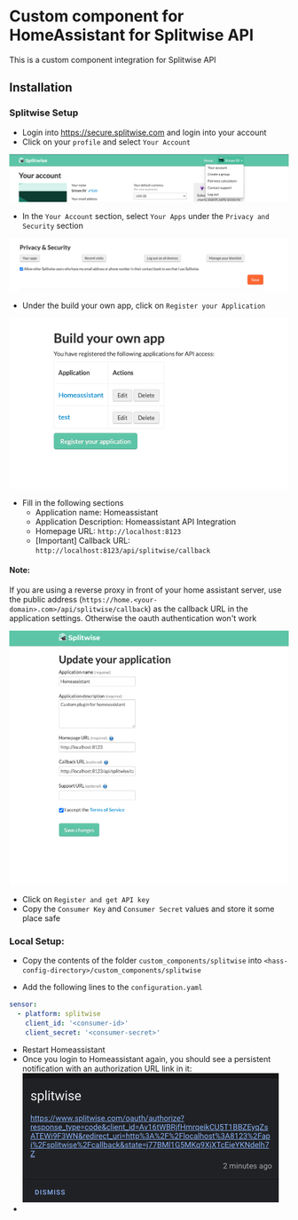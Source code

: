# Custom component for HomeAssistant for Splitwise API

This is a custom component integration for Splitwise API

## Installation

### Splitwise Setup
- Login into https://secure.splitwise.com and login into your account
- Click on your `profile` and select `Your Account` 


![Account](images/account.png)

- In the `Your Account` section, select `Your Apps` under the `Privacy and Security` section 

![Profile](images/profile.png)

- Under the build your own app, click on `Register your Application` 

![Register](images/register.png)


- Fill in the following sections
  - Application name: Homeassistant
  - Application Description: Homeassistant API Integration
  - Homepage URL: `http://localhost:8123` 
  - [Important] Callback URL: `http://localhost:8123/api/splitwise/callback` 

#### Note: 

If you are using a reverse proxy in front of your home assistant server, use the public address (`https://home.<your-domain>.com>/api/splitwise/callback`) as the callback URL in the application settings. Otherwise the oauth authentication won't work

![edit-app](images/edit-app.png)
- Click on `Register and get API key`
- Copy the `Consumer Key` and `Consumer Secret` values and store it some place safe

### Local Setup:
- Copy the contents of the folder `custom_components/splitwise` into `<hass-config-directory>/custom_components/splitwise`

- Add the following lines to the `configuration.yaml` 

```yaml
sensor:
  - platform: splitwise
    client_id: '<consumer-id>'
    client_secret: '<consumer-secret>'
```

- Restart Homeassistant 
- Once you login to Homeassistant again, you should see a persistent notification with an authorization URL link in it: 
 ![auth-url](images/auth-url.png)
- 
